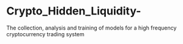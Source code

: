# Crypto_Hidden_Liquidity-
The collection, analysis and training of models for a high frequency cryptocurrency trading system 
